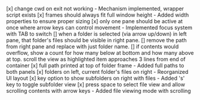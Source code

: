 [x] change cwd on exit not working - Mechanism implemented, wrapper script exists
[x] frames should always fit full window height - Added width properties to ensure proper sizing 
[x] only one pane should be active at once where arrow keys can control movement - Implemented focus system with TAB to switch 
[] when a folder is selected (via arrow up/down) in left pane, that folder's files should be visible in right pane.
[] remove the path from right pane and replace with just folder name.
[] if contents would overflow, show a count for how many below at bottom and how many above at top. scroll the view as highlighted item approaches 3 lines from end of container
[x] full path printed at top of folder frame - Added full paths to both panels
[x] folders on left, current folder's files on right - Reorganized UI layout
[x] key option to show subfolders on right with files - Added 's' key to toggle subfolder view
[x] press space to select file view and allow scrolling contents with arrow keys - Added file viewing mode with scrolling